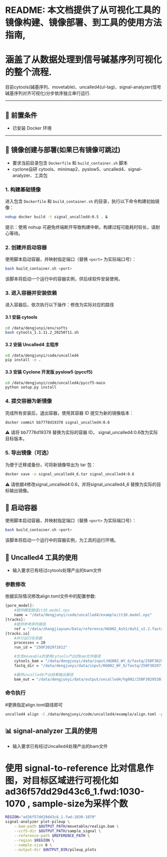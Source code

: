 # README: 本文档提供了从可视化工具的镜像构建、镜像部署、到工具的使用方法指南,
# 涵盖了从数据处理到信号碱基序列可视化的整个流程.

目前cytools(碱基序列、movetable)、uncalled4(ul-tag)、signal-analyzer(信号碱基序列对齐可视化)分步依序独立串行运行.


---

## 📌 前置条件

- 已安装 Docker 环境

---

## 🚀 镜像创建与部署(如果已有镜像可跳过)

- 要求当前目录包含 `Dockerfile` 和 `build_container.sh` 脚本
- cyclone自研 cytools、minimap2、pyslow5、uncalled4、signal-analyzer、工具包

### 1. 构建基础镜像

进入包含 `Dockerfile` 和 `build_container.sh` 的目录，执行以下命令构建初始镜像：

```bash
nohup docker build -t signal_uncalled4:0.5 . &
```
提示：使用 nohup 可避免终端断开导致构建中断。构建过程可能耗时较长，请耐心等待。


### 2. 创建并启动容器

使用脚本启动容器，并映射指定端口（替换 `<port>` 为实际端口号）：

```bash
bash build_container.sh <port>
```
该脚本将启动一个运行中的容器实例，供后续软件安装使用。


### 3. 进入容器并安装依赖
进入容器后，依次执行以下操作：修改为实际对应的路径

#### 3.1 安装 cytools
```bash
cd /data/dengjunyi/env/softs
bash cytools_1.1.11.2_20250711.sh
```

#### 3.2 安装 Uncalled4 主程序
```bash
cd /data/dengjunyi/code/uncalled4
pip install -e .
```

#### 3.3 安装 Cyclone 开发版 pyslow5 (pyccf5)
```bash
cd /data/dengjunyi/code/uncalled4/pyccf5-main
python setup.py install
```


### 4. 提交容器为新镜像
完成所有安装后，退出容器，使用其容器 ID 提交为新的镜像版本：
```bash
docker commit bb7778d19378 signal_uncalled4:0.6
```
⚠️ 请将 bb7778d19378 替换为实际的容器 ID， signal_uncalled4:0.6改为实际目标版本。


### 5. 导出镜像（可选）
为便于迁移或备份，可将新镜像导出为 tar 包：
```bash
docker save -o signal_uncalled4_6.tar signal_uncalled4:0.6
```
⚠️ 请依据4修改signal_uncalled4:0.6，并将signal_uncalled4_6 替换为实际的目标输出镜像。




## 🚀 启动容器

使用脚本启动容器，并映射指定端口（替换 `<port>` 为实际端口号）：

```bash
bash build_container.sh <port>
```
该脚本将启动一个运行中的容器实例，为工具的运行环境。




## 🔧 Uncalled4 工具的使用
- 输入要求已有经过cytools处理产出的bam文件
### 参数修改
依据实际情况修改align.toml文件中的配置参数:
```bash
[pore_model]: 
    #提供模型路径it10.model.npz
    name = "/data/dengjunyi/code/uncalled4/example/it10.model.npz"  
[tracks]: 
    #提供参考序列路径
    ref = "/data/zhangjiayuan/Data/reference/HG002_Ash1/Ash1_v2.2.fasta"
[tracks.io]
    #并行运行任务数
    processes = 10
    run_id = "250F302971012"

    #包含moveable的使用cytools产出的bam文件路径
    cytools_bam = "/data/dengjunyi/data/input/HG002_WY_6/fastq/250F302971012/summary/250F302971012.bam"
    fastq_dir = "/data/dengjunyi/data/input/HG002_WY_6/fastq/250F302971012/all/bases"

    #最终uncalled4产出结果输出路径
    bam_out = "/data/dengjunyi/data/output/uncalled4/hg002/250F302953011/250F302953011_align_docker_image_cyir2.bam"
```

### 命令执行
#更换指定align.toml路径即可
```bash
uncalled4 align -C /data/dengjunyi/code/uncalled4/example/align.toml -p 1 --bam-f5c
```


## 📊 signal-analyzer 工具的使用
- 输入要求已有经过Uncalled4处理产出的bam文件
# 使用 signal-to-reference 比对信息作图，对目标区域进行可视化如 ad36f57dd29d43c6_1.fwd:1030-1070 , sample-size为采样个数
```bash
REGION="ad36f57dd29d43c6_1.fwd:1030-1070"
signal-analyzer plot-pileup \
    --bam-path $OUTPUT_PATH/movetable/realign.bam \
    --ccf5-dir $OUTPUT_PATH/sample_signal \
    --reference-path $REFERENCE_PATH \
    --region $REGION \
    --sample-size 6 \
    --output-dir $OUTPUT_DIR/pileup_plots
```

